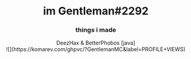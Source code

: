 <div align = "center">
<h1>
im Gentleman#2292
</h1>
<h3>things i made</h3>
DeezHax & BetterPhobos [java]<br/>
![](https://komarev.com/ghpvc/?GentlemanMC&label=PROFILE+VIEWS)
<dev>
